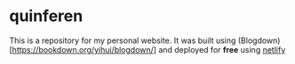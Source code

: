 # quinferen
This is a repository for my personal website.  It was built using (Blogdown)[https://bookdown.org/yihui/blogdown/] and deployed for **free** using [netlify](https://www.netlify.com)
